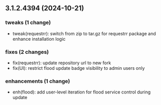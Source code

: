 ## 3.1.2.4394 (2024-10-21)

### tweaks (1 change)

- tweak(requestrr): switch from zip to tar.gz for requestrr package and enhance installation logic

### fixes (2 changes)

- fix(requestrr): update repository url to new fork
- fix(UI): restrict flood update badge visibility to admin users only

### enhancements (1 change)

- enh(flood): add user-level iteration for flood service control during update
